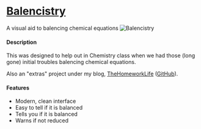 # [Balencistry](http://thehomeworklife.co.nf/extras/Balencistry)
A visual aid to balencing chemical equations
![Balencistry](http://s9.postimg.org/uor9rppsf/balencistry.png)

#### Description
This was designed to help out in Chemistry class when we had those (long gone) initial troubles balencing chemical equations.

Also an "extras" project under my blog, [TheHomeworkLife](http://www.thehomeworklife.co.nf) ([GitHub](https://github.com/jlam55555/the-homework-life)).

#### Features
- Modern, clean interface
- Easy to tell if it is balanced
- Tells you if it is balanced
- Warns if not reduced
